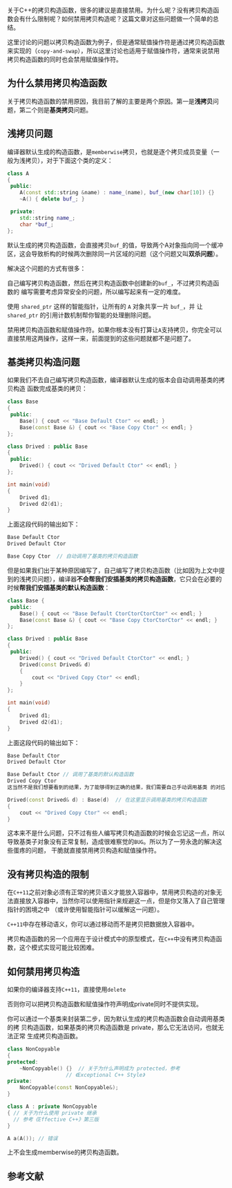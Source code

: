 关于C++的拷贝构造函数，很多的建议是直接禁用。为什么呢？没有拷贝构造函数会有什么限制呢？如何禁用拷贝构造呢？这篇文章对这些问题做一个简单的总结。

这里讨论的问题以拷贝构造函数为例子，但是通常赋值操作符是通过拷贝构造函数来实现的（`copy-and-swap`），所以这里讨论也适用于赋值操作符，通常来说禁用拷贝构造函数的同时也会禁用赋值操作符。

## 为什么禁用拷贝构造函数
关于拷贝构造函数的禁用原因，我目前了解的主要是两个原因。第一是**浅拷贝**问题，第二个则是**基类拷贝**问题。

## 浅拷贝问题
编译器默认生成的构造函数，是`memberwise`拷贝，也就是逐个拷贝成员变量（一般为浅拷贝），对于下面这个类的定义：
```cpp
class A
{
 public:
    A(const std::string &name) : name_(name), buf_(new char[10]) {}
    ~A() { delete buf_; }

 private:
    std::string name_;
    char *buf_;
};
```
默认生成的拷贝构造函数，会直接拷贝`buf_`的值，导致两个A对象指向同一个缓冲区，这会导致析构的时候两次删除同一片区域的问题（这个问题又叫**双杀问题**）。

解决这个问题的方式有很多：

自己编写拷贝构造函数，然后在拷贝构造函数中创建新的`buf_`，不过拷贝构造函数的 编写需要考虑异常安全的问题，所以编写起来有一定的难度。

使用 `shared_ptr` 这样的智能指针，让所有的 `A` 对象共享一片 `buf_`，并 让 `shared_ptr` 的引用计数机制帮你智能的处理删除问题。

禁用拷贝构造函数和赋值操作符。如果你根本没有打算让`A`支持拷贝，你完全可以直接禁用这两操作，这样一来，前面提到的这些问题就都不是问题了。

## 基类拷贝构造问题
如果我们不去自己编写拷贝构造函数，编译器默认生成的版本会自动调用基类的拷贝构造 函数完成基类的拷贝：
```cpp
class Base
{
 public:
    Base() { cout << "Base Default Ctor" << endl; }
    Base(const Base &) { cout << "Base Copy Ctor" << endl; }
};

class Drived : public Base
{
 public:
    Drived() { cout << "Drived Default Ctor" << endl; }
};

int main(void)
{
    Drived d1;
    Drived d2(d1);
}
```
上面这段代码的输出如下：
```cpp
Base Default Ctor
Drived Default Ctor

Base Copy Ctor  // 自动调用了基类的拷贝构造函数
```
但是如果我们出于某种原因编写了，自己编写了拷贝构造函数（比如因为上文中提到的浅拷贝问题），编译器**不会帮我们安插基类的拷贝构造函数**，它只会在必要的时候**帮我们安插基类的默认构造函数**：
```cpp
class Base {
 public:
    Base() { cout << "Base Default CtorCtorCtorCtor" << endl; }
    Base(const Base &) { cout << "Base Copy CtorCtorCtor" << endl; }
};

class Drived : public Base
{
 public:
    Drived() { cout << "Drived Default CtorCtor" << endl; }
    Drived(const Drived& d)
    {
    	cout << "Drived Copy Ctor" << endl;
    }
};

int main(void)
{
    Drived d1;
    Drived d2(d1);
}
```
上面这段代码的输出如下：
```cpp
Base Default Ctor
Drived Default Ctor

Base Default Ctor // 调用了基类的默认构造函数
Drived Copy Ctor
这当然不是我们想要看到的结果，为了能够得到正确的结果，我们需要自己手动调用基类 的对应版本拷贝基类对象。

Drived(const Drived& d) : Base(d)  // 在这里显示调用基类的拷贝构造函数
{
    cout << "Drived Copy Ctor" << endl;
}
```
这本来不是什么问题，只不过有些人编写拷贝构造函数的时候会忘记这一点，所以导致基类子对象没有正常复制，造成很难察觉的`BUG`。所以为了一劳永逸的解决这些蛋疼的问题， 干脆就直接禁用拷贝构造和赋值操作符。

## 没有拷贝构造的限制
在`C++11`之前对象必须有正常的拷贝语义才能放入容器中，禁用拷贝构造的对象无法直接放入容器中，当然你可以使用指针来规避这一点，但是你又落入了自己管理指针的困境之中 （或许使用智能指针可以缓解这一问题）。

`C++11`中存在移动语义，你可以通过移动而不是拷贝把数据放入容器中。

拷贝构造函数的另一个应用在于设计模式中的原型模式，在`C++`中没有拷贝构造函数，这个模式实现可能比较困难。

## 如何禁用拷贝构造
如果你的编译器支持`C++11`，直接使用`delete`

否则你可以把拷贝构造函数和赋值操作符声明成private同时不提供实现。

你可以通过一个基类来封装第二步，因为默认生成的拷贝构造函数会自动调用基类的拷 贝构造函数，如果基类的拷贝构造函数是 private，那么它无法访问，也就无法正常 生成拷贝构造函数。
```cpp
class NonCopyable
{
protected:
    ~NonCopyable() {}  // 关于为什么声明成为 protected，参考
    		       // 《Exceptional C++ Style》
private:
    NonCopyable(const NonCopyable&);
}

class A : private NonCopyable
{ // 关于为什么使用 private 继承
  // 参考《Effective C++》第三版
}

A a(A()); // 错误
```
上不会生成memberwise的拷贝构造函数。

## 参考文献
